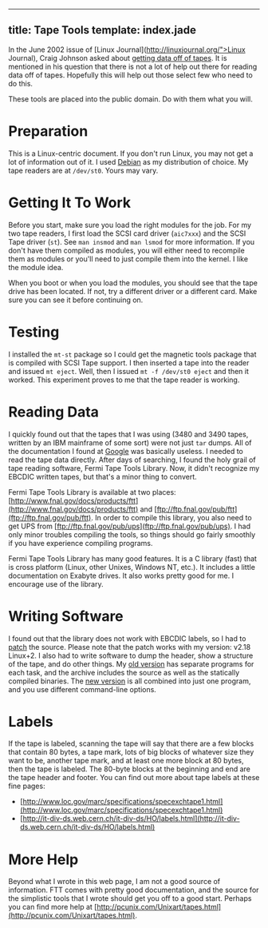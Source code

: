 ----
title: Tape Tools
template: index.jade
----

In the June 2002 issue of [Linux Journal](http://linuxjournal.org/">Linux Journal), Craig Johnson asked about [getting data off of tapes](http://www.linuxjournal.com/article/5972).  It is mentioned in his question that there is not a lot of help out there for reading data off of tapes.  Hopefully this will help out those select few who need to do this.
	
These tools are placed into the public domain.  Do with them what you will.


Preparation
===========

This is a Linux-centric document.  If you don't run Linux, you may not get
a lot of information out of it.  I used [Debian](http://debian.org/) as my distribution of choice.  My tape readers are at `/dev/st0`.  Yours may vary.


Getting It To Work
==================

Before you start, make sure you load the right modules for the job.  For my two tape readers, I first load the SCSI card driver (`aic7xxx`) and the SCSI Tape driver (`st`).  See `man insmod` and `man lsmod` for more information.  If you don't have them compiled as modules, you will either need to recompile them as modules or you'll need to just compile them into the kernel.  I like the module idea.

When you boot or when you load the modules, you should see that the tape drive has been located.  If not, try a different driver or a different card.  Make sure you can see it before continuing on.


Testing
=======

I installed the `mt-st` package so I could get the magnetic tools package that is compiled with SCSI Tape support.  I then inserted a tape into the reader and issued `mt eject`.  Well, then I issued `mt -f /dev/st0 eject` and then it worked.  This experiment proves to me that the tape reader is working.


Reading Data
============

I quickly found out that the tapes that I was using (3480 and 3490 tapes, written by an IBM mainframe of some sort) were not just `tar` dumps.  All of the documentation I found at [Google](https://google.com) was basically useless.  I needed to read the tape data directly.  After days of searching, I found the holy grail of tape reading software, Fermi Tape Tools Library.  Now, it didn't recognize my EBCDIC written tapes, but that's a minor thing to convert.

Fermi Tape Tools Library is available at two places: [http://www.fnal.gov/docs/products/ftt](http://www.fnal.gov/docs/products/ftt) and [ftp://ftp.fnal.gov/pub/ftt](ftp://ftp.fnal.gov/pub/ftt).  In order to compile this library, you also need to get UPS from [ftp://ftp.fnal.gov/pub/ups](ftp://ftp.fnal.gov/pub/ups).  I had only minor troubles compiling the tools, so things should go fairly smoothly if you have experience compiling programs.

Fermi Tape Tools Library has many good features.  It is a C library (fast) that is cross platform (Linux, other Unixes, Windows NT, etc.).  It includes a little documentation on Exabyte drives.  It also works pretty good for me.  I encourage use of the library.


Writing Software
================

I found out that the library does not work with EBCDIC labels, so I had to [patch](ftt_patch.txt) the source.  Please note that the patch works with my version: v2.18 Linux+2.  I also had to write software to dump the header, show a structure of the tape, and do other things.  My [old version](tape_tools.tar.gz) has separate programs for each task, and the archive includes the source as well as the statically compiled binaries.  The [new version](tapetool.tar.gz) is all combined into just one program, and you use different command-line options.


Labels
======

If the tape is labeled, scanning the tape will say that there are a few blocks that contain 80 bytes, a tape mark, lots of big blocks of whatever size they want to be, another tape mark, and at least one more block at 80 bytes, then the tape is labeled.  The 80-byte blocks at the beginning and end are the tape header and footer.  You can find out more about tape labels at these fine pages:

* [http://www.loc.gov/marc/specifications/specexchtape1.html](http://www.loc.gov/marc/specifications/specexchtape1.html)
* [http://it-div-ds.web.cern.ch/it-div-ds/HO/labels.html](http://it-div-ds.web.cern.ch/it-div-ds/HO/labels.html)


More Help
=========

Beyond what I wrote in this web page, I am not a good source of information.  FTT comes with pretty good documentation, and the source for the simplistic tools that I wrote should get you off to a good start.  Perhaps you can find more help at [http://pcunix.com/Unixart/tapes.html](http://pcunix.com/Unixart/tapes.html).
